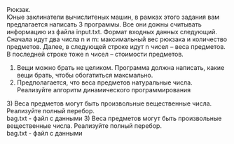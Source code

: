<div>Рюкзак.</div>
Юные заклинатели вычислитеных машин, в рамках этого задания вам предлагается написать 3 программы.  Все они дожны считывать информацию из файла input.txt. Формат входных данных следующий. Сначала идут два числа n и m: максимальный вес рюкзака и количество предметов. Далее, в следующей строке идут n чисел – веса предметов. В последней строке тоже n  чисел – стоимости предметов. 

1) Вещи можно брать не целиком. Программа должна написать, какие вещи брать, чтобы обогатиться максмально. 
2) Предполагается, что веса предметов натуральные числа. Реализуйте алгоритм динамического программирования
<div>3) Веса предметов могут быть произвольные вещественные числа. Реализуйте полный перебор.</div>
bag.txt - файл с данными
3) Веса предметов могут быть произвольные вещественные числа. Реализуйте полный перебор.
<div>bag.txt - файл с данными</div>
